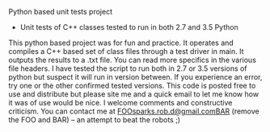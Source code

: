 Python based unit tests project
- Unit tests of C++ classes tested to run in both 2.7 and 3.5 Python

This python based project was for fun and practice.  It operates and compiles a C++ based set of class files through a test driver in main.  It outputs the results to a .txt file.  You can read more specifics in the various file headers.  I have tested the script to run both in 2.7 or 3.5 versions of python but suspect it will run in version between.  If you experience an error, try one or the other confirmed tested versions.  This code is posted free to use and distribute but please site me and a quick email to let me know how it was of use would be nice.  I welcome comments and constructive criticism. You can contact me at FOOsparks.rob.d@gmail.comBAR (remove the FOO and BAR) – an attempt to beat the
robots ;)

